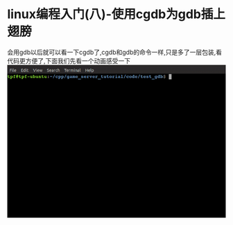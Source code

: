 # linux编程入门(八)-使用cgdb为gdb插上翅膀

会用gdb以后就可以看一下cgdb了,cgdb和gdb的命令一样,只是多了一层包装,看代码更方便了,下面我们先看一个动画感受一下
![cgdb_0](../image/cgdb/cgdb_0.gif)



